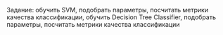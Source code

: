 Задание: обучить SVM, подобрать параметры, посчитать метрики качества классификации, обучить Decision Tree Classifier, подобрать параметры, посчитать метрики качества классификации 
